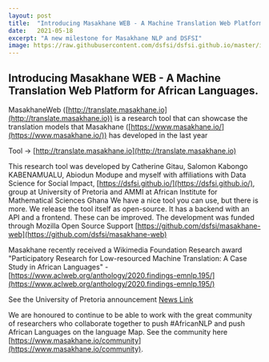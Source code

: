 ```yaml
---
layout: post
title:  "Introducing Masakhane WEB - A Machine Translation Web Platform for African Languages"
date:   2021-05-18
excerpt: "A new milestone for Masakhane NLP and DSFSI"
image: https://raw.githubusercontent.com/dsfsi/dsfsi.github.io/master/images/MasakhaneWeb.png
---
```

## Introducing Masakhane WEB - A Machine Translation Web Platform for African Languages. 

MasakhaneWeb ([http://translate.masakhane.io](http://translate.masakhane.io)) is a  research tool that can showcase the translation models that Masakhane ([https://www.masakhane.io/](https://www.masakhane.io/)) has developed in the last year 

Tool ->  [http://translate.masakhane.io](http://translate.masakhane.io)

This research tool was developed by Catherine Gitau, Salomon Kabongo KABENAMUALU, Abiodun Modupe and myself with affiliations with Data Science for Social Impact, [https://dsfsi.github.io/](https://dsfsi.github.io/), group at University of Pretoria and AMMI at African Institute for Mathematical Sciences Ghana 
We have a nice tool you can use, but there is more. We release the tool itself as open-source. It has a backend with an API and a frontend. These can be improved. The development was funded through Mozilla Open Source Support [https://github.com/dsfsi/masakhane-web](https://github.com/dsfsi/masakhane-web)

Masakhane recently received a Wikimedia Foundation Research award "Participatory Research for Low-resourced Machine Translation: A Case Study in African Languages" - [https://www.aclweb.org/anthology/2020.findings-emnlp.195/](https://www.aclweb.org/anthology/2020.findings-emnlp.195/)

See the University of Pretoria announcement [News Link](https://www.up.ac.za/faculty-of-engineering-built-environment-it/news/post_2971116-award-for-african-machine-learning-interface-developed-in-collaboration-with-the-university-of-pretorias-computer-scientists?fbclid=IwAR1ISSbqdlyEdbu1whzlI8C1duXedj1JMJ_NhDlKNDZvsaL8hGa9m_F_Zts)

We are honoured to continue to be able to work with the great community of researchers who collaborate together to push #AfricanNLP and push African Languages on the language Map. See the community here [https://www.masakhane.io/community](https://www.masakhane.io/community).
